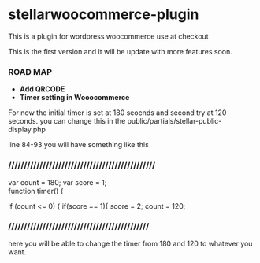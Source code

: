 # stellarwoocommerce-plugin
This is a plugin for wordpress woocommerce use at checkout

This is the first version and it will be update with more features soon.

### ROAD MAP ###
* __Add QRCODE__
* __Timer setting in Wooocommerce__


For now the initial timer is set at 180 seocnds  and second try at 120 seconds.
you can change this in the public/partials/stellar-public-display.php

line 84-93 
you will have something like this 
### /////////////////////////////////////////////// ###
var count = 180;
  var score = 1;  
  function timer()
  {
  
  if (count <= 0)
  {
      if(score == 1){
        score = 2;
        count = 120;
        
 ### ///////////////////////////////////////////// ###


here you will be able to change the timer from 180 and 120 to whatever you want.
        

